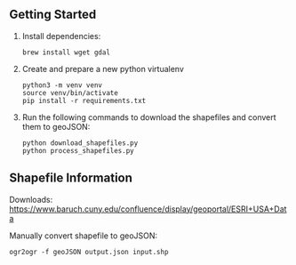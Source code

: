 Getting Started
------------------------------------------
1. Install dependencies:
    ```
    brew install wget gdal
    ```
    
2. Create and prepare a new python virtualenv
    ```
    python3 -m venv venv
    source venv/bin/activate    
    pip install -r requirements.txt
    ```
    
3. Run the following commands to download the shapefiles and convert them to geoJSON:
    ```
    python download_shapefiles.py
    python process_shapefiles.py
    ```


Shapefile Information
------------------------------------------

Downloads:
    https://www.baruch.cuny.edu/confluence/display/geoportal/ESRI+USA+Data

Manually convert shapefile to geoJSON:

    ogr2ogr -f geoJSON output.json input.shp
